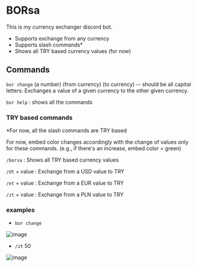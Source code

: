 # BORsa
This is my currency exchanger discord bot. 
- Supports exchange from any currency 
- Supports slash commands*
- Shows all TRY based currency values (for now)  

## Commands
```bor change``` (a number) (from currency) (to currency) -- should be all capital letters: Exchanges a value of a given currency to the other given currency.

```bor help``` : shows all the commands

### TRY based commands
*For now, all the slash commands are TRY based 

For now, embed color changes accordingly with the change of values only for these commands. (e.g., if there's an increase, embed color = green)

```/borsa``` : Shows all TRY based currency values

```/dt``` + value : Exchange from a USD value to TRY

```/et``` + value : Exchange from a EUR value to TRY

```/zt``` + value : Exchange from a PLN value to TRY

### examples 
 - ```bor change```
 
![image](https://user-images.githubusercontent.com/122313795/214985646-ec6c5c10-2f50-41ee-9f6d-d37b811ba321.png)

- ```/zt``` 50

![image](https://user-images.githubusercontent.com/122313795/214986251-0a3a3b08-e4f5-4e9f-87aa-7a178ba1a236.png)





